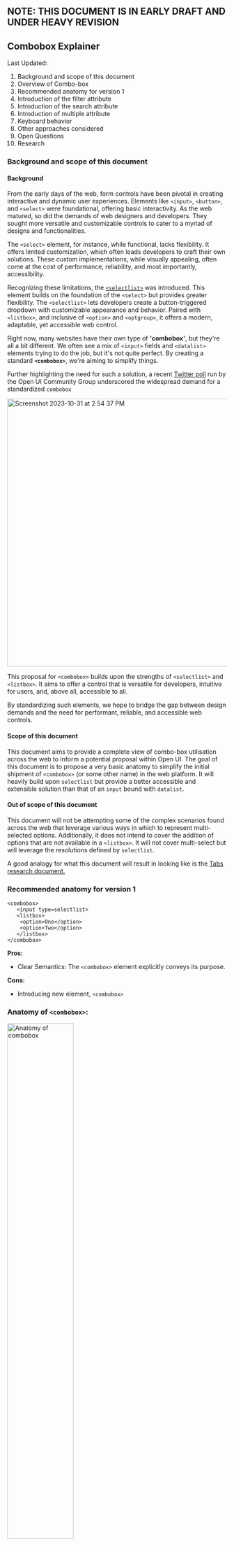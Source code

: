## NOTE: THIS DOCUMENT IS IN EARLY DRAFT AND UNDER HEAVY REVISION

## Combobox Explainer

Last Updated:


1. Background and scope of this document
2. Overview of Combo-box
3. Recommended anatomy for version 1
4. Introduction of the filter attribute
5. Introduction of the search attribute
6. Introduction of multiple attribute
7. Keyboard behavior
8. Other approaches considered
9. Open Questions
10. Research


### Background and scope of this document


#### Background

From the early days of the web, form controls have been pivotal in creating interactive and dynamic user experiences. Elements like `<input>`, `<button>`, and `<select>` were foundational, offering basic interactivity. As the web matured, so did the demands of web designers and developers. They sought more versatile and customizable controls to cater to a myriad of designs and functionalities.

The `<select>` element, for instance, while functional, lacks flexibility. It offers limited customization, which often leads developers to craft their own solutions. These custom implementations, while visually appealing, often come at the cost of performance, reliability, and most importantly, accessibility.

Recognizing these limitations, the [`<selectlist>`](https://open-ui.org/components/selectlist/) was introduced. This element builds on the foundation of the `<select>` but provides greater flexibility. The `<selectlist>` lets developers create a button-triggered dropdown with customizable appearance and behavior. Paired with `<listbox>`, and inclusive of `<option>` and `<optgroup>`, it offers a modern, adaptable, yet accessible web control.

Right now, many websites have their own type of **'combobox'**, but they're all a bit different. We often see a mix of `<input>` fields and `<datalist>` elements trying to do the job, but it's not quite perfect. By creating a standard **`<combobox>`**, we're aiming to simplify things. 

Further highlighting the need for such a solution, a recent [Twitter poll](https://twitter.com/openuicg/status/1717345237889351911) run by the Open UI Community Group underscored the widespread demand for a standardized ``combobox``

<img width="613" alt="Screenshot 2023-10-31 at 2 54 37 PM" src="https://github.com/sudheer-gowrigari/explainers/assets/11438997/654587e9-8469-44cb-8a0e-9e4bf6e6ed0d">


This proposal for `<combobox>` builds upon the strengths of `<selectlist>` and `<listbox>`. It aims to offer a control that is versatile for developers, intuitive for users, and, above all, accessible to all.

By standardizing such elements, we hope to bridge the gap between design demands and the need for performant, reliable, and accessible web controls. 


#### Scope of this document

This document aims to provide a complete view of combo-box utilisation across the web to inform a potential proposal within Open UI. The goal of this document is to propose a very basic anatomy to simplify the initial shipment of `<combobox>` (or some other name) in the web platform. It will heavily build upon `selectlist` but provide a better accessible and extensible solution than that of an `input` bound with `datalist`.


#### Out of scope of this document

This document will not be attempting some of the complex scenarios found across the web that leverage various ways in which to represent multi-selected options. Additionally, it does not intend to cover the addition of options that are not available in a `<listbox>`. It will not cover multi-select but will leverage the resolutions defined by `selectlist`.

A good analogy for what this document will result in looking like is the [Tabs research document.](https://open-ui.org/components/tabs.research.parts/)


### Recommended anatomy for version 1

```
<combobox>
   <input type=selectlist>
   <listbox>
	<option>One</option>
	<option>Two</option>
   </listbox>
</combobox>
```


**Pros:**



* Clear Semantics: The `<combobox>` element explicitly conveys its purpose.

**Cons:**



* Introducing new element, `<combobox>`


### Anatomy of `<combobox>`:

<img src="images/image24.png" alt="Anatomy of combobox" style="width:55%;">


1. `<combobox>`: The root container that encapsulates the entire `combobox` structure. It provides context for the interaction between the `input` and the `listbox`.
   1. Slots:
      1. input
      2. listbox

   2. Attributes:
      1. **multiple**: Allows multiple options to be selected.
      2. **search**: Indicates the combobox will actively fetch results based on user input.
      3. **filter**: Indicates the combobox will narrow down visible options based on user input.
2. `<input type=selectlist>`: This is where the user can type input or view the selected option. It acts as the trigger to display the listbox.
   1. Slots:
      1. **placeholder** (optional): To display hint text when the input is empty.
      2. **selectedoption** (optional): To display the currently selected option from the `listbox`. ???
3. `<listbox>`: This container holds the selectable options. It's hidden by default and is displayed when the `<input type=selectlist>` is activated.
   1. Slots:
      1. option
      2. optgroup (optional)
4. `<option>`: Represents an individual selectable item within the `listbox`.
5. `<optgroup>` (Optional): A container to group related options together.
   1. Slots:
      1. **legend**: To label the group.
      2. **option**: The options within this group.
6. `<legend>` (Optional, within `<optgroup>`): Provides a label or title for a group of options within the `listbox`.


#### Default Behavior

Just like a regular dropdown, the <combobox> doesn't need much to get started. Here's how you can set it up with the basics:


```
<combobox>
  <option>Option 1</option>
  <option>Option 2</option>
  <option>Option 3</option>
</combobox>
```


When you use it like this, the combobox creates the parts you need: an input to drop down the list, a place showing your selected option, and the `listbox` itself.


##### Combobox with selectedoption/optgroup


```
<combobox>
    <input type="selectlist" placeholder="Select or type an item...">
    <selectedoption></selectedoption>
    <listbox>
        <option>Apple</option>
        <option>Banana</option>
        <!-- Group of options with a legend -->
        <optgroup>
            <legend>Citrus Fruits</legend>
            <option>Orange</option>
            <option>Lemon</option>
        </optgroup>
        <!-- Another group of options with a legend -->
        <optgroup>
            <legend>Berries</legend>
            <option>Strawberry</option>
            <option>Blueberry</option>
        </optgroup>
    </listbox>
</combobox>
```



### Introduction of the `filter` attribute

The introduction of the `filter` _bool_ attribute revolutionizes the way users interact with combobox elements. By narrowing down visible options based on real-time input.


```
<combobox filter>
    <input type="selectlist" placeholder="Select fruit">
    <listbox>
        <option>Apple</option>
        <option>Apricot</option>
        <option>Banana</option>
        <!-- ... -->
    </listbox>
</combobox>
```

![freeform](https://github.com/sudheer-gowrigari/explainers/assets/11438997/e2f3f811-4783-4ce2-b343-3a5594b32841) E.g: Type 'A' to quickly filter to 'Apple' and 'Apricot'.
</center>


### Introduction of the `search` attribute

The introduction of the `search` attribute support search with



* pattern
* startswith 
* Contains
* ..

The current behavior of `<selectlist>` is the _startswith_ value


```
<combobox search>
    <input type="selectlist" placeholder="Select fruit">
    <listbox>
       <option>Apple</option>
        <option>Apricot</option>
        <option>Banana</option>
        <!-- ... -->
    </listbox>
</combobox>
```
![combo-search](https://github.com/sudheer-gowrigari/explainers/assets/11438997/c5132f5c-4d5b-484b-a147-f78fbf7c9cc4)



### Introduction of `multiple` attribute

TBD


### Keyboard Behavior

TBD : [https://www.w3.org/WAI/ARIA/apg/patterns/combobox/](https://www.w3.org/WAI/ARIA/apg/patterns/combobox/) 



## Research

To keep this doc focused on the initial recommended approach, we've separated the research for parts and examples into another document that can be [found here](combobox-research.md)

## Appendix
### Explored Anatomy Options for ``<combobox>``
#### Approach 1


```
<input type="text" list="browsers"  />
<datalist id="browsers">
	<option>firefox</option>
	<option>Chrome</option>
</datalist>
```


**Pros:**



* Native elements

**Cons:**



* You can't achieve multi-select with `<datalist>`:
* grouping options or adding icons next to options, the `<datalist>` approach falls short.
* Inconsistent Browser Support: While most modern browsers support `<datalist>`, the appearance and behavior can be inconsistent across different browsers.


#### Approach 2


```
<selectlist combobox>
  <input type=selectlist>
  <listbox>
	<option>One</option>
	<option>Two</option>
  </listbox>
</selectlist>
```


**Pros:**



* Leveraging the existing `<selectlist>`

**Cons:**



* Need to rely on an opt-in attribute(`combobox`) to modify the behavior of `<selectlist>`.
